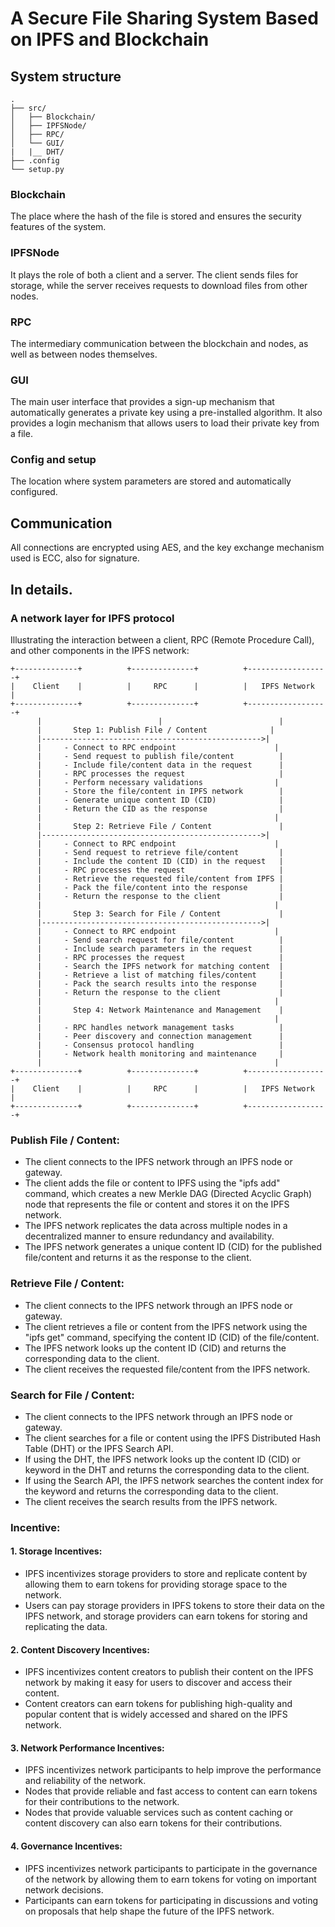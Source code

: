 # A Secure File Sharing System Based on IPFS and Blockchain

## System structure

```
.
├── src/
│   ├── Blockchain/
│   ├── IPFSNode/
│   ├── RPC/
│   └── GUI/
|   |__ DHT/
├── .config
└── setup.py
```

### Blockchain
 
The place where the hash of the file is stored and ensures the security features of the system.

### IPFSNode

It plays the role of both a client and a server. The client sends files for storage, while the server receives requests to download files from other nodes.

### RPC

The intermediary communication between the blockchain and nodes, as well as between nodes themselves.

### GUI

The main user interface that provides a sign-up mechanism that automatically generates a private key using a pre-installed algorithm. It also provides a login mechanism that allows users to load their private key from a file.

### Config and setup

The location where system parameters are stored and automatically configured.

## Communication

All connections are encrypted using AES, and the key exchange mechanism used is ECC, also for signature.

## In details.

### A network layer for IPFS protocol

Illustrating the interaction between a client, RPC (Remote Procedure Call), and other components in the IPFS network:

```
+--------------+          +--------------+          +------------------+
|    Client    |          |     RPC      |          |   IPFS Network   |
+--------------+          +--------------+          +------------------+
      |                          |                          |
      |       Step 1: Publish File / Content              |
      |------------------------------------------------->|
      |     - Connect to RPC endpoint                      |
      |     - Send request to publish file/content          |
      |     - Include file/content data in the request      |
      |     - RPC processes the request                     |
      |     - Perform necessary validations                |
      |     - Store the file/content in IPFS network        |
      |     - Generate unique content ID (CID)              |
      |     - Return the CID as the response                |
      |                                                    |
      |       Step 2: Retrieve File / Content               |
      |------------------------------------------------->|
      |     - Connect to RPC endpoint                      |
      |     - Send request to retrieve file/content         |
      |     - Include the content ID (CID) in the request   |
      |     - RPC processes the request                     |
      |     - Retrieve the requested file/content from IPFS |
      |     - Pack the file/content into the response       |
      |     - Return the response to the client             |
      |                                                    |
      |       Step 3: Search for File / Content             |
      |------------------------------------------------->|
      |     - Connect to RPC endpoint                      |
      |     - Send search request for file/content          |
      |     - Include search parameters in the request      |
      |     - RPC processes the request                     |
      |     - Search the IPFS network for matching content  |
      |     - Retrieve a list of matching files/content     |
      |     - Pack the search results into the response     |
      |     - Return the response to the client             |
      |                                                    |
      |       Step 4: Network Maintenance and Management    |
      |                                                    |
      |     - RPC handles network management tasks          |
      |     - Peer discovery and connection management      |
      |     - Consensus protocol handling                   |
      |     - Network health monitoring and maintenance     |
      |                                                    |
+--------------+          +--------------+          +------------------+
|    Client    |          |     RPC      |          |   IPFS Network   |
+--------------+          +--------------+          +------------------+
```

### Publish File / Content:
   - The client connects to the IPFS network through an IPFS node or gateway.
   - The client adds the file or content to IPFS using the "ipfs add" command, which creates a new Merkle DAG (Directed Acyclic Graph) node that represents the file or content and stores it on the IPFS network.
   - The IPFS network replicates the data across multiple nodes in a decentralized manner to ensure redundancy and availability.
   - The IPFS network generates a unique content ID (CID) for the published file/content and returns it as the response to the client.

### Retrieve File / Content:
   - The client connects to the IPFS network through an IPFS node or gateway.
   - The client retrieves a file or content from the IPFS network using the "ipfs get" command, specifying the content ID (CID) of the file/content.
   - The IPFS network looks up the content ID (CID) and returns the corresponding data to the client.
   - The client receives the requested file/content from the IPFS network.

### Search for File / Content:
   - The client connects to the IPFS network through an IPFS node or gateway.
   - The client searches for a file or content using the IPFS Distributed Hash Table (DHT) or the IPFS Search API.
   - If using the DHT, the IPFS network looks up the content ID (CID) or keyword in the DHT and returns the corresponding data to the client.
   - If using the Search API, the IPFS network searches the content index for the keyword and returns the corresponding data to the client.
   - The client receives the search results from the IPFS network.

### Incentive:
#### 1. Storage Incentives:
   - IPFS incentivizes storage providers to store and replicate content by allowing them to earn tokens for providing storage space to the network.
   - Users can pay storage providers in IPFS tokens to store their data on the IPFS network, and storage providers can earn tokens for storing and replicating the data.

#### 2. Content Discovery Incentives:
   - IPFS incentivizes content creators to publish their content on the IPFS network by making it easy for users to discover and access their content.
   - Content creators can earn tokens for publishing high-quality and popular content that is widely accessed and shared on the IPFS network.

#### 3. Network Performance Incentives:
   - IPFS incentivizes network participants to help improve the performance and reliability of the network.
   - Nodes that provide reliable and fast access to content can earn tokens for their contributions to the network.
   - Nodes that provide valuable services such as content caching or content discovery can also earn tokens for their contributions.

#### 4. Governance Incentives:
   - IPFS incentivizes network participants to participate in the governance of the network by allowing them to earn tokens for voting on important network decisions.
   - Participants can earn tokens for participating in discussions and voting on proposals that help shape the future of the IPFS network.